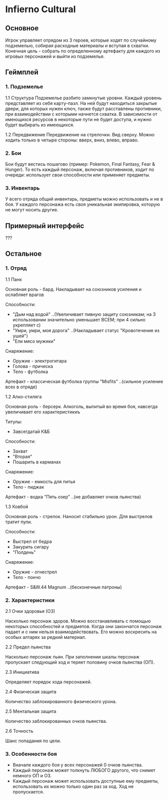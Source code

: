 # Infierno Cultural

## Основное
Игрок управляет отрядом из 3 героев, которые ходят по случайному подземелью, собирая 
расходные материалы и вступая в схватки. Конечная цель - собрать по определенному артефакту 
для каждого из игровых персонажей и выйти из подземелья.

## Геймплей

### 1. Подземелье

1.1 Структура
Подземелье разбито замкнутые уровни. Каждый уровень представляет из себя карту-пазл. На ней будут 
находиться закрытые двери, для которых нужен ключ, также будут расставлены противники, при взаимодействии
с которыми начнется схватка. В зависимости от имеющихся ресурсов в некоторые пути не будет доступа, 
и нужно будет выбирать из имеющихся.

1.2 Передвижение
Передвижение на стрелочки. Вид сверху. Можно ходить только в четыре стороны: вверх, вниз, влево, вправо.

### 2. Бои
Бои будут вестись пошагово (пример: Pokemon, Final Fantasy, Fear & Hunger). То есть каждый персонаж, включая противников,
ходит по очереди: использует свои способности или применяет предметы.

### 3. Инвентарь
У всего отряда общий инвентарь, предметы можно использовать и не в боя. У каждого персонажа есть своя уникальная
экипировка, которую не могут носить другие.

## Примерный интерфейс

???

## Остальное

### 1. Отряд

1.1 Панк

Основная роль - бард. Накладывает на союзников усиления и ослабляет врагов

Способности:

- "Дым над водой" ..(Увеличивает пивную защиту союзникам; на 3 использовании значительно уменьшает ВСЕМ; при 4 сильно укрепляет с)
- "Умри, умри, моя дорога" ..(Накладывает статус "Кровотечение из ушей")
- "Ели мясо мужики"

Снаряжение:

- Оружие - электрогитара
- Голова - прическа
- Тело - футболка

Артефакт - классическая футболка группы "Misfits" ..(сильное усиление всех в отряде)

1.2 Алко-стиляга

Основная роль - берсерк. Алкоголь, выпитый во время боя, навсегда увеличивает его характеристикиъ

Титулы:

- Завсегдатай К&Б

Способности:

- Захват
- "Вторая"
- Пошарить в карманах

Снаряжение:

- Оружие - емкость для питья
- Тело - пиджак

Артефакт - водка "Пять озер" ..(не добавляет очков пьянства)

1.3 Ковбой

Основная роль - стрелок. Наносит стабильно урон. Для выстрелов тратит пули.

Способности:

- Выстрел от бедра
- Закурить сигару
- "Полдень"

Снаряжение:

- Оружие - огнестрел
- Тело - пончо

Артефакт - S&W.44 Magnum ..(бесконечные патроны)

### 2. Характеристики

2.1 Очки здоровья (ОЗ)

Насколько персонаж здоров. Можно восстанавливать с помощью некоторых способностей и предметов.
Когда они закончатся персонаж падает и с ним нельзя взаимодействовать. Его можно воскресить 
на особых алтарях за редкий материал.

2.2 Предел пьянства 

Насколько персонаж пьян. При заполнении шкалы персонаж пропускает следующий ход и теряет половину очков пьянства (ОП).

2.3 Инициатива

Определяет порядок хода персонажей.

2.4 Физическая защита

Количество заблокированного физического урона.

2.5 Ментальная защита

Количество заблокированных очков пьянства.

2.6 Точность

Шанс попадания по цели.

### 3. Особенности боя

- Вначале каждого боя у всех персонажей 0 очков пьянства.
- Каждый персонаж может толкнуть ЛЮБОГО другого, что снимет немного ОП и ОЗ.
- Каждый персонаж может использовать доступные ему предметы, использовать их можно только один раз за ход. Ход не пропускается.
